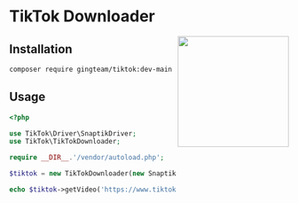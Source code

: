# TikTok Downloader

<img src="https://i.imgur.com/OyY198O.png" width="200px" align="right">

## Installation

```bash
composer require gingteam/tiktok:dev-main
```


## Usage

```php
<?php

use TikTok\Driver\SnaptikDriver;
use TikTok\TikTokDownloader;

require __DIR__.'/vendor/autoload.php';

$tiktok = new TikTokDownloader(new SnaptikDriver());

echo $tiktok->getVideo('https://www.tiktok.com/@philandmore/video/6805867805452324102');
```
